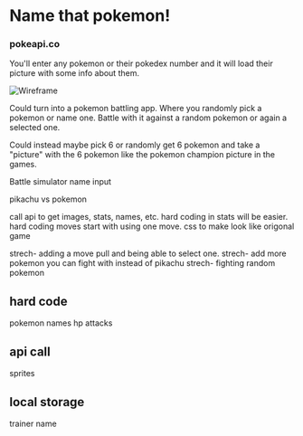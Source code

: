# Name that pokemon!

### pokeapi.co

You'll enter any pokemon or their pokedex number and it will load their picture with some info about them.


![Wireframe](https://i.imgur.com/rXO8UBC.png?1)


Could turn into a pokemon battling app. Where you randomly pick a pokemon or name one. Battle with it against a random pokemon or again a selected one.

Could instead maybe pick 6 or randomly get 6 pokemon and take a "picture" with the 6 pokemon like the pokemon champion picture in the games.








Battle simulator
name input

pikachu vs pokemon

call api to get images, stats, names, etc.
hard coding in stats will be easier.
hard coding moves
start with using one move.
css to make look like origonal game

strech- adding a move pull and being able to select one.
strech- add more pokemon you can fight with instead of pikachu
strech- fighting random pokemon




## hard code
pokemon names
hp
attacks


## api call
sprites


## local storage 
trainer name

